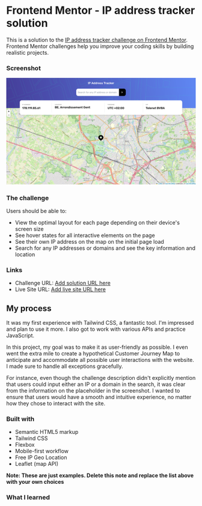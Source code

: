 # Frontend Mentor - IP address tracker solution

This is a solution to the [IP address tracker challenge on Frontend Mentor](https://www.frontendmentor.io/challenges/ip-address-tracker-I8-0yYAH0). Frontend Mentor challenges help you improve your coding skills by building realistic projects. 

### Screenshot

![](./images/screenshot.png)

### The challenge

Users should be able to:

- View the optimal layout for each page depending on their device's screen size
- See hover states for all interactive elements on the page
- See their own IP address on the map on the initial page load
- Search for any IP addresses or domains and see the key information and location

### Links

- Challenge URL: [Add solution URL here](https://www.frontendmentor.io/challenges/ip-address-tracker-I8-0yYAH0)
- Live Site URL: [Add live site URL here](https://your-live-site-url.com)

## My process
It was my first experience with Tailwind CSS, a fantastic tool. I'm impressed and plan to use it more. I also got to work with various APIs and practice JavaScript. 

In this project, my goal was to make it as user-friendly as possible. I even went the extra mile to create a hypothetical Customer Journey Map to anticipate and accommodate all possible user interactions with the website. I made sure to handle all exceptions gracefully.

For instance, even though the challenge description didn't explicitly mention that users could input either an IP or a domain in the search, it was clear from the information on the placeholder in the screenshot. I wanted to ensure that users would have a smooth and intuitive experience, no matter how they chose to interact with the site.

### Built with

- Semantic HTML5 markup
- Tailwind CSS
- Flexbox
- Mobile-first workflow
- Free IP Geo Location
- Leaflet (map API)

**Note: These are just examples. Delete this note and replace the list above with your own choices**

### What I learned




